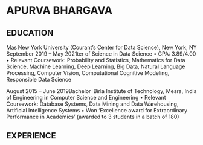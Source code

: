 # APURVA BHARGAVA

## EDUCATION

<p>
  <span style="float: right">New York University (Courant’s Center for Data Science), New York, NY</span>
  <span style="float: left">September 2019 – May 2021</span>
</p>

<p>
Master of Science in Data Science
• GPA: 3.89/4.00
• Relevant Coursework: Probability and Statistics, Mathematics for Data Science, Machine Learning, Deep Learning, Big Data, Natural Language Processing, Computer Vision, Computational Cognitive Modeling, Responsible Data Science
</p>

<p>
  <span style="float: right">Birla Institute of Technology, Mesra, India</span>
  <span style="float: left">August 2015 – June 2019</span>
</p>

<p>
Bachelor of Engineering in Computer Science and Engineering
• Relevant Coursework: Database Systems, Data Mining and Data Warehousing, Artificial Intelligence Systems
• Won ‘Excellence award for Extraordinary Performance in Academics’ (awarded to 3 students in a batch of 180)
</p>

## EXPERIENCE
